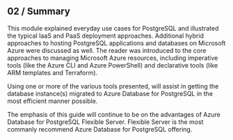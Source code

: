 ## 02 / Summary

This module explained everyday use cases for PostgreSQL and illustrated the typical IaaS and PaaS deployment approaches. Additional hybrid approaches to hosting PostgreSQL applications and databases on Microsoft Azure were discussed as well. The reader was introduced to the core approaches to managing Microsoft Azure resources, including imperative tools (like the Azure CLI and Azure PowerShell) and declarative tools (like ARM templates and Terraform).

Using one or more of the various tools presented, will assist in getting the database instance(s) migrated to Azure Database for PostgreSQL in the most efficient manner possible.

The emphasis of this guide will continue to be on the advantages of Azure Database for PostgreSQL Flexible Server. Flexible Server is the most commanly recommend Azure Database for PostgreSQL offering.
